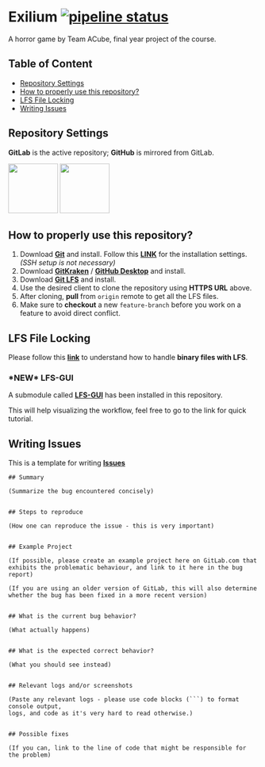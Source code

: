 # Exilium [![pipeline status](https://gitlab.com/TeamACube/Exilium/badges/master/pipeline.svg)](https://gitlab.com/TeamACube/Exilium/commits/master)
A horror game by Team ACube, final year project of the course.

## Table of Content
* [Repository Settings](https://gitlab.com/TeamACube/Exilium/blob/master/README.md#repository-settings)
* [How to properly use this repository?](https://gitlab.com/TeamACube/Exilium/blob/master/README.md#how-to-properly-use-this-repository)
* [LFS File Locking](https://gitlab.com/TeamACube/Exilium/blob/master/README.md#lfs-file-locking)
* [Writing Issues](https://gitlab.com/TeamACube/Exilium/blob/master/README.md#writing-issues)

## Repository Settings
**GitLab** is the active repository; **GitHub** is mirrored from GitLab.

[<img src="https://drive.google.com/uc?export=download&id=1iHP-Mri5FMRWEY3OYEb_NG60TKcbB_V2" width="100" height="100" />](https://gitlab.com/TeamACube/Exilium)
[<img src="https://drive.google.com/uc?export=download&id=1Qjvn1wirQhzU-hQbYoD6x8cJMEvqcwRS" width="100" height="100" />](https://github.com/TeamSuperSmash/Exilium)

## How to properly use this repository?
1. Download **[Git](https://git-scm.com/)** and install. Follow this **[LINK](https://support.codebasehq.com/articles/getting-started/git-on-windows#installing-git)** for the installation settings. *(SSH setup is not necessary)*
2. Download **[GitKraken](https://www.gitkraken.com/)** / **[GitHub Desktop](https://desktop.github.com/)** and install.
3. Download **[Git LFS](https://git-lfs.github.com/)** and install.
4. Use the desired client to clone the repository using **HTTPS URL** above.
5. After cloning, **pull** from `origin` remote to get all the LFS files.
6. Make sure to **checkout** a new `feature-branch` before you work on a feature to avoid direct conflict.

## LFS File Locking
Please follow this **[link](https://docs.gitlab.com/ee/workflow/lfs/manage_large_binaries_with_git_lfs.html#file-locking)** to understand how to handle **binary files with LFS**.

### \***NEW**\* LFS-GUI
A submodule called **[LFS-GUI](https://github.com/FattyMieo/LFS-GUI)** has been installed in this repository.

This will help visualizing the workflow, feel free to go to the link for quick tutorial.

## Writing Issues
This is a template for writing **[Issues](https://gitlab.com/TeamACube/Exilium/issues)**
```
## Summary

(Summarize the bug encountered concisely)


## Steps to reproduce

(How one can reproduce the issue - this is very important)


## Example Project

(If possible, please create an example project here on GitLab.com that exhibits the problematic behaviour, and link to it here in the bug report)

(If you are using an older version of GitLab, this will also determine whether the bug has been fixed in a more recent version)


## What is the current bug behavior?

(What actually happens)


## What is the expected correct behavior?

(What you should see instead)


## Relevant logs and/or screenshots

(Paste any relevant logs - please use code blocks (```) to format console output,
logs, and code as it's very hard to read otherwise.)


## Possible fixes

(If you can, link to the line of code that might be responsible for the problem)
```